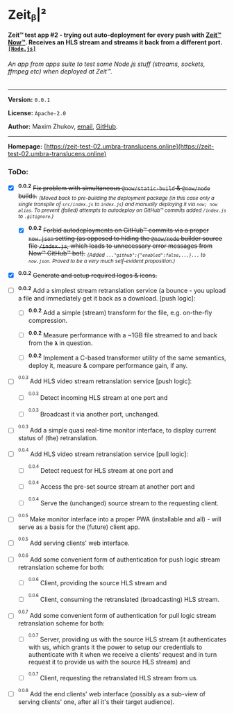 # Zeitᵦ|²
#### Zeit™ test app #2 - trying out auto-deployment for every push with [Zeit™](https://zeit.co) [Now™](https://zeit.co/now). Receives an HLS stream and streams it back from a different port. [`[Node.js]`](https://nodejs.org)
###### *An app from apps suite to test some Node.js stuff (streams, sockets, ffmpeg etc) when deployed at Zeit™.*

<hr>

**Version:** ```0.0.1```

**License:** ```Apache-2.0```

**Author:** Maxim Zhukov, [email](mailto:mzhukov31415dev@gmail.com), [GitHub](https://github.com/mzhukov1973).

<hr>

**Homepage:** [https://zeit-test-02.umbra-translucens.online](https://zeit-test-02.umbra-translucens.online)

### ToDo:

- [x] <sup>**0.0.2**</sup> <del>Fix problem with simultaneous `@now/static-build` & `@now/node` builds.</del> <sub>*(Moved back to pre-building the deployment package (in this case only a single transpile of `src/index.js` to `index.js`) and manually deploying it via `now; now alias`. To prevent (failed) attempts to autodeploy on GitHub™ commits added `/index.js` to `.gitignore`.)*</sub>

  - [x] <sup>**0.0.2**</sup> <del>Forbid autodeployments on GitHub™ commits via a proper `now.json` setting (as opposed to hiding the `@now/node` builder source file `/index.js`, which leads to unnecessary error messages from Now™ GitHub™ bot).</del> <sub>*(Added `..."github":{"enabled":false,...}...` to `now.json`. Proved to be a very much self-evident proposition.)*</sub>
  
- [x] <sup>**0.0.2**</sup> <del>Generate and setup required logos & icons.</del>

- [ ] <sup>**0.0.2**</sup> Add a simplest stream retranslation service (a bounce - you upload a file and immediately get it back as a download. [push logic]:

  - [ ] <sup>**0.0.2**</sup> Add a simple (stream) transform for the file, e.g. on-the-fly compression.
  
  - [ ] <sup>**0.0.2**</sup> Measure performance with a ~1GB file streamed to and back from the **`λ`** in question.

  - [ ] <sup>**0.0.2**</sup> Implement a C-based transformer utility of the same semantics, deploy it, measure & compare performance gain, if any.

- [ ] <sup><sup>0.0.3</sup></sup> Add HLS video stream retranslation service [push logic]:

  - [ ] <sup><sup>0.0.3</sup></sup> Detect incoming HLS stream at one port and
  
  - [ ] <sup><sup>0.0.3</sup></sup> Broadcast it via another port, unchanged.

- [ ] <sup><sup>0.0.3</sup></sup> Add a simple quasi real-time monitor interface, to display current status of (the) retranslation.

- [ ] <sup><sup>0.0.4</sup></sup> Add HLS video stream retranslation service [pull logic]:

  - [ ] <sup><sup>0.0.4</sup></sup> Detect request for HLS stream at one port and
  
  - [ ] <sup><sup>0.0.4</sup></sup> Access the pre-set source stream at another port and
  
  - [ ] <sup><sup>0.0.4</sup></sup> Serve the (unchanged) source stream to the requesting client.

- [ ] <sup><sup>0.0.5</sup></sup> Make monitor interface into a proper PWA (installable and all) - will serve as a basis for the (future) client app.

- [ ] <sup><sup>0.0.5</sup></sup> Add serving clients' web interface.

- [ ] <sup><sup>0.0.6</sup></sup> Add some convenient form of authentication for push logic stream retranslation scheme for both:

  - [ ] <sup><sup>0.0.6</sup></sup> Client, providing the source HLS stream and
  
  - [ ] <sup><sup>0.0.6</sup></sup> Client, consuming the retranslated (broadcasting) HLS stream.

- [ ] <sup><sup>0.0.7</sup></sup> Add some convenient form of authentication for pull logic stream retranslation scheme for both:

  - [ ] <sup><sup>0.0.7</sup></sup> Server, providing us with the source HLS stream (it authenticates with us, which grants it the power to setup our credentials to authenticate with it when we receive a clients' request and in turn request it to provide us with the source HLS stream) and

  - [ ] <sup><sup>0.0.7</sup></sup> Client, requesting the retranslated HLS stream from us.
  
- [ ] <sup><sup>0.0.8</sup></sup> Add the end clients' web interface (possibly as a sub-view of serving clients' one, after all it's their target audience).
